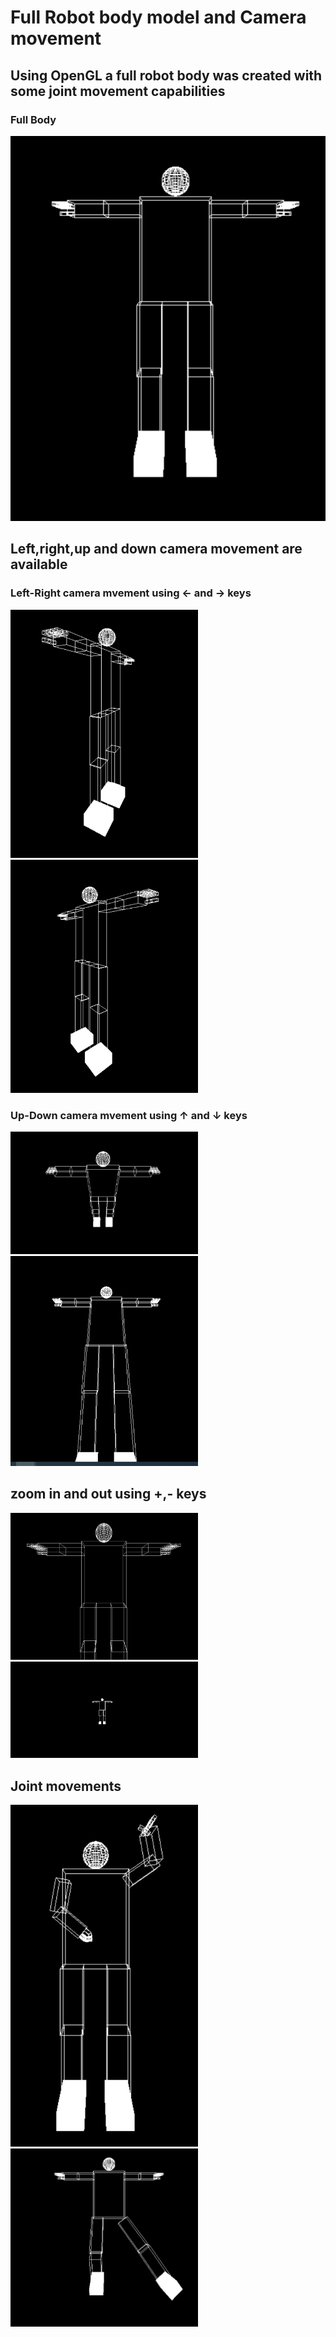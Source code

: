 # Full Robot body model and Camera movement
## Using OpenGL a full robot body was created with some joint movement capabilities
### Full Body
<img src="full_body.png"> 

## Left,right,up and down camera movement are available

### Left-Right camera mvement using &larr; and &rarr; keys
<p float="center">
  <img src="left.png" width="300" />
  <img src="right.png" width="300" /> 
</p>

### Up-Down camera mvement using &uarr; and &darr; keys
<p float="center">
  <img src="up.png" width="300" />
  <img src="down.png" width="300" /> 
</p>

## zoom in and out using +,- keys
<p float="center">
  <img src="zoom_in.png" width="300" />
  <img src="zoom_out.png" width="300" /> 
</p>

## Joint movements
<p float="center">
  <img src="shoulder,elbow,fingers.png" width="300" />
  <img src="leg.knee.png" width="300" /> 
</p>


